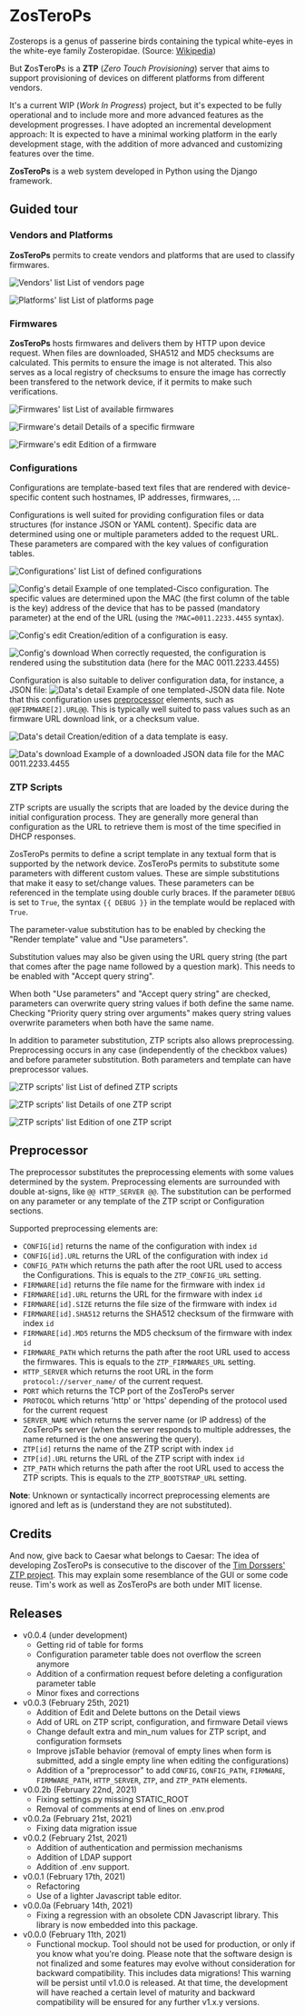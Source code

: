 # ZosTeroPs
  
Zosterops is a genus of passerine birds containing the typical white-eyes in  the white-eye family Zosteropidae. (Source: [Wikipedia](https://en.wikipedia.org/wiki/Zosterops))  
  
But **Z**os**T**ero**P**s is a **ZTP** (*Zero Touch Provisioning*) server that aims to support provisioning of devices on different platforms from different vendors.

It's a current WIP (*Work In Progress*) project, but it's expected to be fully operational and to include more and more advanced features as the development progresses. I have adopted an incremental development approach: It is expected to have a minimal working platform in the early development stage, with the addition of more advanced and customizing features over the time.

**ZosTeroPs** is a web system developed in Python using the Django framework.

## Guided tour
### Vendors and Platforms
**ZosTeroPs** permits to create vendors and platforms that are used to classify firmwares.

![Vendors' list][vendors_list]
List of vendors page

![Platforms' list][platforms_list]
List of platforms page

### Firmwares
**ZosTeroPs** hosts firmwares and delivers them by HTTP upon device request. When files are downloaded, SHA512 and MD5 checksums are calculated. This permits to ensure the image is not alterated. This also serves as a local registry of checksums to ensure the image has correctly been transfered to the network device, if it permits to make such verifications.

![Firmwares' list][firmwares_list]
List of available firmwares

![Firmware's detail][firmwares_detail]
Details of a specific firmware

![Firmware's edit][firmwares_edit]
Edition of a firmware

### Configurations
Configurations are template-based text files that are rendered with device-specific content such hostnames, IP addresses, firmwares, ...

Configurations is well suited for providing configuration files or data structures (for instance JSON or YAML content). Specific data are determined using one or multiple parameters added to the request URL. These parameters are compared with the key values of configuration tables.

![Configurations' list][config_list]
List of defined configurations

![Config's detail][config_config_detail]
Example of one templated-Cisco configuration. The specific values are determined upon the MAC (the first column of the table is the key) address of the device that has to be passed (mandatory parameter) at the end of the URL (using the `?MAC=0011.2233.4455` syntax).

![Config's edit][config_config_edit]
Creation/edition of a configuration is easy.

![Config's download][config_config_download]
When correctly requested, the configuration is rendered using the substitution data (here for the MAC 0011.2233.4455)


Configuration is also suitable to deliver configuration data, for instance, a JSON file:
![Data's detail][config_data_detail]
Example of one templated-JSON data file. Note that this configuration uses [preprocessor](#Preprocessor) elements, such as `@@FIRMWARE[2].URL@@`. This is typically well suited to pass values such as an firmware URL download link, or a checksum value.

![Data's detail][config_data_edit]
Creation/edition of a data template is easy.

![Data's download][config_data_download]
Example of a downloaded JSON data file for the MAC 0011.2233.4455

### ZTP Scripts
ZTP scripts are usually the scripts that are loaded by the device during the initial configuration process. They are generally more general than configuration as the URL to retrieve them is most of the time specified in DHCP responses. 

ZosTeroPs permits to define a script template in any textual form that is supported by the network device. ZosTeroPs permits to substitute some parameters with different custom values. These are simple substitutions that make it easy to set/change values. These parameters can be referenced in the template using double curly braces. If the parameter `DEBUG` is set to `True`, the syntax `{{ DEBUG }}` in the template would be replaced with `True`.

The parameter-value substitution has to be enabled by checking the "Render template" value and "Use parameters".

Substitution values may also be given using the URL query string (the part that comes after the page name followed by a question mark). This needs to be enabled with "Accept query string".

When both "Use parameters" and "Accept query string" are checked, parameters can overwrite query string values if both define the same name. Checking "Priority query string over arguments" makes query string values overwrite parameters when both have the same name.

In addition to parameter substitution, ZTP scripts also allows preprocessing. Preprocessing occurs in any case (independently of the checkbox values) and before parameter substitution. Both parameters and template can have preprocessor values.

![ZTP scripts' list][ztp_list]
List of defined ZTP scripts

![ZTP scripts' list][ztp_detail]
Details of one ZTP script

![ZTP scripts' list][ztp_edit]
Edition of one ZTP script

## Preprocessor
The preprocessor substitutes the preprocessing elements with some values determined by the system. Preprocessing elements are surrounded with double at-signs, like `@@ HTTP_SERVER @@`. The substitution can be performed on any parameter or any template of the ZTP script or Configuration sections.

Supported preprocessing elements are:
* `CONFIG[id]` returns the name of the configuration with index `id`
* `CONFIG[id].URL` returns the URL of the configuration with index `id`
* `CONFIG_PATH` which returns the path after the root URL used to access the Configurations. This is equals to the `ZTP_CONFIG_URL` setting.
* `FIRMWARE[id]` returns the file name for the firmware with index `id`
* `FIRMWARE[id].URL` returns the URL for the firmware with index `id`
* `FIRMWARE[id].SIZE` returns the file size of the firmware with index `id`
* `FIRMWARE[id].SHA512` returns the SHA512 checksum of the firmware with index `id`
* `FIRMWARE[id].MD5` returns the MD5 checksum of the firmware with index `id`
* `FIRMWARE_PATH` which returns the path after the root URL used to access the firmwares. This is equals to the `ZTP_FIRMWARES_URL` setting.
* `HTTP_SERVER` which returns the root URL in the form `protocol://server_name/` of the current request.
* `PORT` which returns the TCP port of the ZosTeroPs server
* `PROTOCOL` which returns 'http' or 'https' depending of the protocol used for the current request
* `SERVER_NAME` which returns the server name (or IP address) of the ZosTeroPs server (when the server responds to multiple addresses, the name returned is the one answering the query).
* `ZTP[id]` returns the name of the ZTP script with index `id`
* `ZTP[id].URL` returns the URL of the ZTP script with index `id`
* `ZTP_PATH` which returns the path after the root URL used to access the ZTP scripts. This is equals to the `ZTP_BOOTSTRAP_URL` setting.

**Note**: Unknown or syntactically incorrect preprocessing elements are ignored and left as is (understand they are not substituted).

## Credits
And now, give back to Caesar what belongs to Caesar: The idea of developing ZosTeroPs is consecutive to the discover of the [Tim Dorssers' ZTP project](https://github.com/tdorssers/ztp). This may explain some resemblance of the GUI or some code reuse. Tim's work as well as ZosTeroPs are both under MIT license.

## Releases
* v0.0.4 (under development)
  * Getting rid of table for forms
  * Configuration parameter table does not overflow the screen anymore
  * Addition of a confirmation request before deleting a configuration parameter table
  * Minor fixes and corrections
* v0.0.3 (February 25th, 2021)
  * Addition of Edit and Delete buttons on the Detail views
  * Add of URL on ZTP script, configuration, and firmware Detail views
  * Change default extra and min_num values for ZTP script, and configuration formsets
  * Improve jsTable behavior (removal of empty lines when form is submitted, add a single empty line when editing the configurations)
  * Addition of a "preprocessor" to add `CONFIG`, `CONFIG_PATH`, `FIRMWARE`, `FIRMWARE_PATH`, `HTTP_SERVER`, `ZTP`, and `ZTP_PATH` elements.
* v0.0.2b (February 22nd, 2021)
  * Fixing settings.py missing STATIC_ROOT 
  * Removal of comments at end of lines on .env.prod
* v0.0.2a (February 21st, 2021)
  * Fixing data migration issue
* v0.0.2 (February 21st, 2021)
  * Addition of authentication and permission mechanisms
  * Addition of LDAP support
  * Addition of .env support.
* v0.0.1 (February 17th, 2021)
  * Refactoring
  * Use of a lighter Javascript table editor.
* v0.0.0a (February 14th, 2021)
  * Fixing a regression with an obsolete CDN Javascript library. This library is now embedded into this package.
* v0.0.0 (February 11th, 2021)
  * Functional mockup. Tool should not be used for production, or only if you know what you're doing. Please note that the software design is not finalized and some features may evolve without consideration for backward compatibility. This includes data migrations! This warning will be persist until v1.0.0 is released. At that time, the development will have reached a certain level of maturity and backward compatibility will be ensured for any further v1.x.y versions.

[vendors_list]: doc/img/vendors_list.png "Vendors' list"
[platforms_list]: doc/img/platforms_list.png "Platforms' list"
[firmwares_list]: doc/img/firmwares_list.png "Firmwares' list"
[firmwares_detail]: doc/img/firmwares_detail.png "Firmware's detail"
[firmwares_edit]: doc/img/firmwares_edit.png "Firmware's edit"
[config_list]: doc/img/config_list.png "Configurations' list"
[config_config_detail]: doc/img/config_config_details.png "Configuration's detail"
[config_config_edit]: doc/img/config_config_edit.png "Configuration's edit"
[config_config_download]: doc/img/config_config_download.png "Configuration's download"
[config_data_detail]: doc/img/config_data_details.png "Data's detail"
[config_data_edit]: doc/img/config_data_edit.png "Data's edit"
[config_data_download]: doc/img/config_data_download.png "Data's download"
[ztp_list]: doc/img/ztp_list.png "ZTP scripts' list"
[ztp_detail]: doc/img/ztp_details.png "ZTP script's detail"
[ztp_edit]: doc/img/ztp_edit.png "ZTP script's edit"
